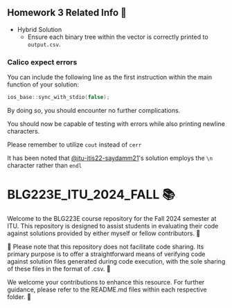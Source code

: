 ## Homework 3 Related Info 📝
- Hybrid Solution
  - Ensure each binary tree within the vector is correctly printed to `output.csv`.

### Calico expect errors
You can include the following line as the first instruction within the main function of your solution:

```cpp
ios_base::sync_with_stdio(false);
```

By doing so, you should encounter no further complications.

You should now be capable of testing with errors while also printing newline characters.

Please remember to utilize `cout` instead of `cerr`

It has been noted that [@itu-itis22-saydamm21](https://github.com/itu-itis22-saydamm21)'s solution employs the `\n` character rather than `endl`

# BLG223E_ITU_2024_FALL 📚

Welcome to the BLG223E course repository for the Fall 2024 semester at ITU. This repository is designed to assist students in evaluating their code against solutions provided by either myself or fellow contributors. 📝

🚫 Please note that this repository does not facilitate code sharing. Its primary purpose is to offer a straightforward means of verifying code against solution files generated during code execution, with the sole sharing of these files in the format of .csv. 📃

We welcome your contributions to enhance this resource. For further guidance, please refer to the README.md files within each respective folder. 🤝
